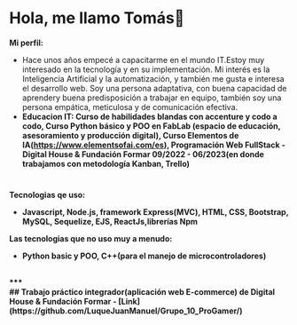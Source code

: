 # Hola, me llamo Tomás👋


<b>Mi perfil:</b><br>
  - Hace unos años empecé a capacitarme en el mundo IT.Estoy muy interesado en la tecnología y en su implementación. Mi interés es la Inteligencia Artificial y la       automatización, y también me gusta e interesa el desarrollo web. Soy una persona adaptativa, con buena capacidad de aprendery buena predisposición a trabajar en     equipo, también soy una persona empática, meticulosa y de comunicación efectiva.
  - <b>Educacion IT:<b/> Curso de habilidades blandas con accenture y codo a codo, Curso Python básico y POO en FabLab (espacio de educación, asesoramiento y producción digital), Curso Elementos de IA(https://www.elementsofai.com/es), Programación Web FullStack - Digital House & Fundación Formar 09/2022 - 06/2023(en donde trabajamos con metodología Kanban, Trello)
  
#
<b>Tecnologias qe uso:</b><br>
  - Javascript, Node.js, framework Express(MVC), HTML, CSS, Bootstrap, MySQL, Sequelize, EJS, ReactJs,librerías Npm<br>
 
<b>Las tecnologias que no uso muy a menudo:</b><br>
  - Python basic y POO, C++(para el manejo de microcontroladores)
 <br>
  ***
  <br>
  ## Trabajo práctico integrador(aplicación web E-commerce) de Digital House & Fundación Formar 
    - [Link](https://github.com/LuqueJuanManuel/Grupo_10_ProGamer/)


<!--
**TomasLopezTur/TomasLopezTur** is a ✨ _special_ ✨ repository because its `README.md` (this file) appears on your GitHub profile.

Here are some ideas to get you started:

- 🔭 I’m currently working on ...
- 🌱 I’m currently learning ...
- 👯 I’m looking to collaborate on ...
- 🤔 I’m looking for help with ...
- 💬 Ask me about ...
- 📫 How to reach me: ...
- 😄 Pronouns: ...
- ⚡ Fun fact: ...
-->

